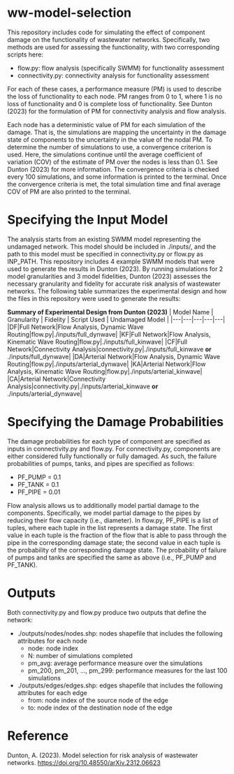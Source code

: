 # ww-model-selection
This repository includes code for simulating the effect of component damage on the functionality of wastewater networks. Specifically, two methods are used for assessing the functionality, with two corresponding scripts here:
* flow.py: flow analysis (specifically SWMM) for functionality assessment
* connectivity.py: connectivity analysis for functionality assessment

For each of these cases, a performance measure (PM) is used to describe the loss of functionality to each node. PM ranges from 0 to 1, where 1 is no loss of functionality and 0 is complete loss of functionality. See Dunton (2023) for the formulation of PM for connectivity analysis and flow analysis. 

Each node has a deterministic value of PM for each simulation of the damage. That is, the simulations are mapping the uncertainty in the damage state of components to the uncertainty in the value of the nodal PM. To determine the number of simulations to use, a convergence criterion is used. Here, the simulations continue until the average coefficient of variation (COV) of the estimate of PM over the nodes is less than 0.1. See Dunton (2023) for more information. The convergence criteria is checked every 100 simulations, and some information is printed to the terminal. Once the convergence criteria is met, the total simulation time and final average COV of PM are also printed to the terminal.

# Specifying the Input Model
The analysis starts from an existing SWMM model representing the undamaged network. This model should be included in ./inputs/, and the path to this model must be specified in connectivity.py or flow.py as INP_PATH. This repository includes 4 example SWMM models that were used to generate the results in Dunton (2023). By running simulations for 2 model granularities and 3 model fidelities, Dunton (2023) assesses the necessary granularity and fidelity for accurate risk analysis of wastewater networks. The following table summarizes the experimental design and how the files in this repository were used to generate the results:

**Summary of Experimental Design from Dunton (2023)**
| Model Name | Granularity | Fidelity | Script Used | Undamaged Model |
|---|---|---|---|---|
|DF|Full Network|Flow Analysis, Dynamic Wave Routing|flow.py|./inputs/full_dynwave|
|KF|Full Network|Flow Analysis, Kinematic Wave Routing|flow.py|./inputs/full_kinwave|
|CF|Full Network|Connectivity Analysis|connectivity.py|./inputs/full_kinwave **or** ./inputs/full_dynwave|
|DA|Arterial Network|Flow Analysis, Dynamic Wave Routing|flow.py|./inputs/arterial_dynwave|
|KA|Arterial Network|Flow Analysis, Kinematic Wave Routing|flow.py|./inputs/arterial_kinwave|
|CA|Arterial Network|Connectivity Analysis|connectivity.py|./inputs/arterial_kinwave **or** ./inputs/arterial_dynwave|

# Specifying the Damage Probabilities
The damage probabilities for each type of component are specified as inputs in connectivity.py and flow.py. For connectivity.py, components are either considered fully functionally or fully damaged. As such, the failure probabilities of pumps, tanks, and pipes are specified as follows:
* PF_PUMP = 0.1
* PF_TANK = 0.1
* PF_PIPE = 0.01

Flow analysis allows us to additionally model partial damage to the components. Specifically, we model partial damage to the pipes by reducing their flow capacity (i.e., diameter). In flow.py, PF_PIPE is a list of tuples, where each tuple in the list represents a damage state. The first value in each tuple is the fraction of the flow that is able to pass through the pipe in the corresponding damage state; the second value in each tuple is the probability of the corresponding damage state. The probability of failure of pumps and tanks are specified the same as above (i.e., PF_PUMP and PF_TANK).

# Outputs
Both connectivity.py and flow.py produce two outputs that define the network:
* ./outputs/nodes/nodes.shp: nodes shapefile that includes the following attributes for each node
    * node: node index
    * N: number of simulations completed
    * pm_avg: average performance measure over the simulations
    * pm_200, pm_201, ..., pm_299: performance measures for the last 100 simulations 
* ./outputs/edges/edges.shp: edges shapefile that includes the following attributes for each edge
    * from: node index of the source node of the edge
    * to: node index of the destination node of the edge

# Reference
 Dunton, A. (2023). Model selection for risk analysis of wastewater networks. https://doi.org/10.48550/arXiv.2312.06623
